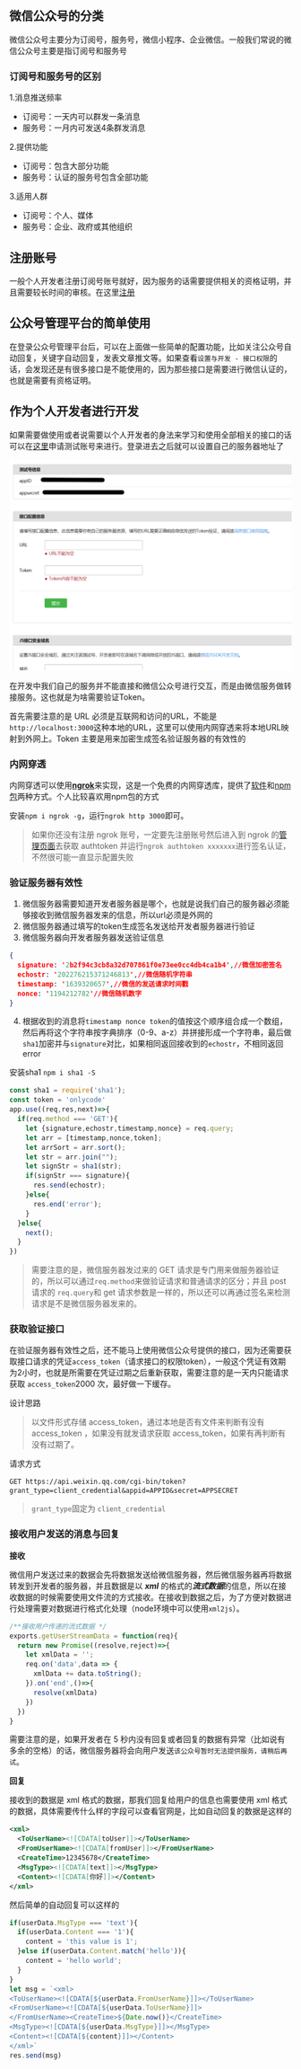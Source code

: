 ## 微信公众号的分类

微信公众号主要分为订阅号，服务号，微信小程序、企业微信。一般我们常说的微信公众号主要是指订阅号和服务号

### 订阅号和服务号的区别

1.消息推送频率

+ 订阅号：一天内可以群发一条消息
+ 服务号：一月内可发送4条群发消息

2.提供功能

+ 订阅号：包含大部分功能
+ 服务号：认证的服务号包含全部功能

3.适用人群

+ 订阅号：个人、媒体
+ 服务号：企业、政府或其他组织



## 注册账号

一般个人开发者注册订阅号账号就好，因为服务的话需要提供相关的资格证明，并且需要较长时间的审核。在这里[注册](https://mp.weixin.qq.com/cgi-bin/registermidpage?action=index&lang=zh_CN&token=)



## 公众号管理平台的简单使用

在登录公众号管理平台后，可以在上面做一些简单的配置功能，比如关注公众号自动回复，关键字自动回复，发表文章推文等。如果查看`设置与开发 - 接口权限`的话，会发现还是有很多接口是不能使用的，因为那些接口是需要进行微信认证的，也就是需要有资格证明。



## 作为个人开发者进行开发

如果需要做使用或者说需要以个人开发者的身法来学习和使用全部相关的接口的话可以在[这里](https://developers.weixin.qq.com/doc/offiaccount/Basic_Information/Requesting_an_API_Test_Account.html)申请测试账号来进行。登录进去之后就可以设置自己的服务器地址了

![1639295893946](微信公众号开发/1639295893946.png)

在开发中我们自己的服务并不能直接和微信公众号进行交互，而是由微信服务做转接服务。这也就是为啥需要验证Token。

首先需要注意的是 URL 必须是互联网和访问的URL，不能是`http://localhost:3000`这种本地的URL，这里可以使用内网穿透来将本地URL映射到外网上。Token 主要是用来加密生成签名验证服务器的有效性的

### 内网穿透

内网穿透可以使用[**ngrok**](https://ngrok.com/)来实现，这是一个免费的内网穿透库，提供了[软件](https://ngrok.com/download)和[npm包](https://www.npmjs.com/package/ngrok)两种方式。个人比较喜欢用npm包的方式

安装`npm i ngrok -g`，运行`ngrok http 3000`即可。

> 如果你还没有注册 ngrok 账号，一定要先注册账号然后进入到 ngrok 的[管理页面](https://dashboard.ngrok.com/get-started/setup)去获取 authtoken 并运行`ngrok authtoken xxxxxxx`进行签名认证，不然很可能一直显示配置失败

### 验证服务器有效性

1. 微信服务器需要知道开发者服务器是哪个，也就是说我们自己的服务器必须能够接收到微信服务器发来的信息，所以url必须是外网的
2. 微信服务器通过填写的token生成签名发送给开发者服务器进行验证
3. 微信服务器向开发者服务器发送验证信息

```json
{
  signature: '2b2f94c3cb8a32d707861f0e73ee0cc4db4ca1b4',//微信加密签名
  echostr: '202276215371246813',//微信随机字符串
  timestamp: '1639320657',//微信的发送请求时间戳
  nonce: '1194212782'//微信随机数字
}
```

4. 根据收到的消息将`timestamp nonce token`的值按这个顺序组合成一个数组，然后再将这个字符串按字典排序（0-9、a-z）并拼接形成一个字符串，最后做`sha1`加密并与`signature`对比，如果相同返回接收到的`echostr`，不相同返回 error

安装sha1 `npm i sha1 -S`

```js
const sha1 = require('sha1');
const token = 'onlycode'
app.use((req,res,next)=>{
  if(req.method === 'GET'){
    let {signature,echostr,timestamp,nonce} = req.query;
    let arr = [timestamp,nonce,token];
    let arrSort = arr.sort();
    let str = arr.join("");
    let signStr = sha1(str);
    if(signStr === signature){
      res.send(echostr);
    }else{
      res.end('error');
    }
  }else{
    next();
  }
})
```

> 需要注意的是，微信服务器发过来的 GET 请求是专门用来做服务器验证的，所以可以通过`req.method`来做验证请求和普通请求的区分；并且 post 请求的 `req.query`和 get 请求参数是一样的，所以还可以再通过签名来检测请求是不是微信服务器发来的。



### 获取验证接口

在验证服务器有效性之后，还不能马上使用微信公众号提供的接口，因为还需要获取接口请求的凭证`access_token`（请求接口的权限token），一般这个凭证有效期为2小时，也就是所需要在凭证过期之后重新获取，需要注意的是一天内只能请求获取 `access_token`2000 次，最好做一下缓存。

设计思路

> 以文件形式存储 access_token，通过本地是否有文件来判断有没有 access_token ，如果没有就发请求获取 access_token，如果有再判断有没有过期了。

请求方式

```shell
GET https://api.weixin.qq.com/cgi-bin/token?grant_type=client_credential&appid=APPID&secret=APPSECRET
```

> `grant_type`固定为 `client_credential`



### 接收用户发送的消息与回复

**接收**

微信用户发送过来的数据会先将数据发送给微信服务器，然后微信服务器再将数据转发到开发者的服务器，并且数据是以 ***xml*** 的格式的***流式数据***的信息，所以在接收数据的时候需要使用文件流的方式接收。在接收到数据之后，为了方便对数据进行处理需要对数据进行格式化处理（node环境中可以使用`xml2js`）。

```js
/**接收用户传递的流式数据 */
exports.getUserStreamData = function(req){
  return new Promise((resolve,reject)=>{
    let xmlData = '';
    req.on('data',data => {
      xmlData += data.toString();
    }).on('end',()=>{
      resolve(xmlData)
    })
  })
}
```

需要注意的是，如果开发者在 5 秒内没有回复或者回复的数据有异常（比如说有多余的空格）的话，微信服务器将会向用户发送`该公众号暂时无法提供服务，请稍后再试`。

**回复**

接收到的数据是 xml 格式的数据，那我们回复给用户的信息也需要使用 xml 格式的数据，具体需要传什么样的字段可以查看官网是，比如自动回复的数据是这样的

```xml
<xml>
  <ToUserName><![CDATA[toUser]]></ToUserName>
  <FromUserName><![CDATA[fromUser]]></FromUserName>
  <CreateTime>12345678</CreateTime>
  <MsgType><![CDATA[text]]></MsgType>
  <Content><![CDATA[你好]]></Content>
</xml>
```

然后简单的自动回复可以这样的

```js
if(userData.MsgType === 'text'){
  if(userData.Content === '1'){
    content = 'this value is 1';
  }else if(userData.Content.match('hello')){
    content = 'hello world';
  }
}
let msg = `<xml>
<ToUserName><![CDATA[${userData.FromUserName}]]></ToUserName>
<FromUserName><![CDATA[${userData.ToUserName}]]>
</FromUserName><CreateTime>${Date.now()}</CreateTime>
<MsgType><![CDATA[${userData.MsgType}]]></MsgType>
<Content><![CDATA[${content}]]></Content>
</xml>`
res.send(msg)
```





